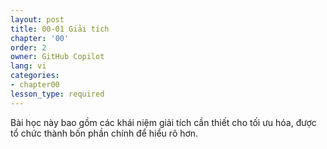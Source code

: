 ```yaml
---
layout: post
title: 00-01 Giải tích
chapter: '00'
order: 2
owner: GitHub Copilot
lang: vi
categories:
- chapter00
lesson_type: required
---
```


Bài học này bao gồm các khái niệm giải tích cần thiết cho tối ưu hóa, được tổ chức thành bốn phần chính để hiểu rõ hơn.
